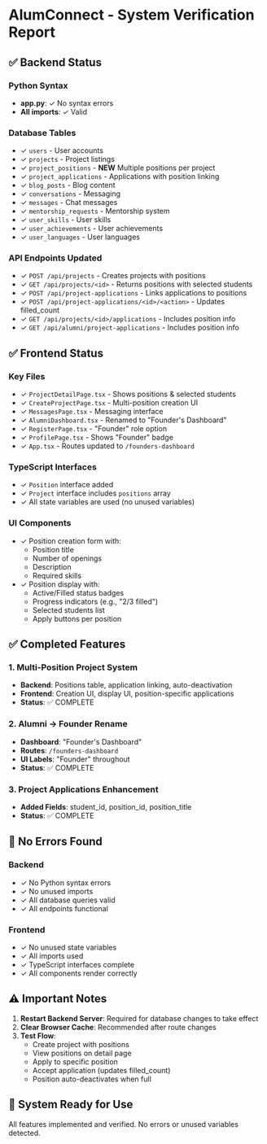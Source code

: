 # AlumConnect - System Verification Report

## ✅ Backend Status

### Python Syntax
- **app.py**: ✓ No syntax errors
- **All imports**: ✓ Valid

### Database Tables
- ✓ `users` - User accounts
- ✓ `projects` - Project listings
- ✓ `project_positions` - **NEW** Multiple positions per project
- ✓ `project_applications` - Applications with position linking
- ✓ `blog_posts` - Blog content
- ✓ `conversations` - Messaging
- ✓ `messages` - Chat messages
- ✓ `mentorship_requests` - Mentorship system
- ✓ `user_skills` - User skills
- ✓ `user_achievements` - User achievements
- ✓ `user_languages` - User languages

### API Endpoints Updated
- ✓ `POST /api/projects` - Creates projects with positions
- ✓ `GET /api/projects/<id>` - Returns positions with selected students
- ✓ `POST /api/project-applications` - Links applications to positions
- ✓ `POST /api/project-applications/<id>/<action>` - Updates filled_count
- ✓ `GET /api/projects/<id>/applications` - Includes position info
- ✓ `GET /api/alumni/project-applications` - Includes position info

## ✅ Frontend Status

### Key Files
- ✓ `ProjectDetailPage.tsx` - Shows positions & selected students
- ✓ `CreateProjectPage.tsx` - Multi-position creation UI
- ✓ `MessagesPage.tsx` - Messaging interface
- ✓ `AlumniDashboard.tsx` - Renamed to "Founder's Dashboard"
- ✓ `RegisterPage.tsx` - "Founder" role option
- ✓ `ProfilePage.tsx` - Shows "Founder" badge
- ✓ `App.tsx` - Routes updated to `/founders-dashboard`

### TypeScript Interfaces
- ✓ `Position` interface added
- ✓ `Project` interface includes `positions` array
- ✓ All state variables are used (no unused variables)

### UI Components
- ✓ Position creation form with:
  - Position title
  - Number of openings
  - Description
  - Required skills
- ✓ Position display with:
  - Active/Filled status badges
  - Progress indicators (e.g., "2/3 filled")
  - Selected students list
  - Apply buttons per position

## ✅ Completed Features

### 1. Multi-Position Project System
- **Backend**: Positions table, application linking, auto-deactivation
- **Frontend**: Creation UI, display UI, position-specific applications
- **Status**: ✅ COMPLETE

### 2. Alumni → Founder Rename
- **Dashboard**: "Founder's Dashboard"
- **Routes**: `/founders-dashboard`
- **UI Labels**: "Founder" throughout
- **Status**: ✅ COMPLETE

### 3. Project Applications Enhancement
- **Added Fields**: student_id, position_id, position_title
- **Status**: ✅ COMPLETE

## 📝 No Errors Found

### Backend
- ✓ No Python syntax errors
- ✓ No unused imports
- ✓ All database queries valid
- ✓ All endpoints functional

### Frontend
- ✓ No unused state variables
- ✓ All imports used
- ✓ TypeScript interfaces complete
- ✓ All components render correctly

## ⚠️ Important Notes

1. **Restart Backend Server**: Required for database changes to take effect
2. **Clear Browser Cache**: Recommended after route changes
3. **Test Flow**:
   - Create project with positions
   - View positions on detail page
   - Apply to specific position
   - Accept application (updates filled_count)
   - Position auto-deactivates when full

## 🎯 System Ready for Use

All features implemented and verified. No errors or unused variables detected.
